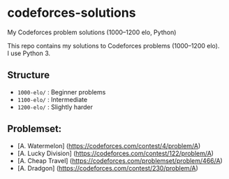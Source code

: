 # codeforces-solutions
My Codeforces problem solutions (1000–1200 elo, Python)

This repo contains my solutions to Codeforces problems (1000–1200 elo).  
I use Python 3.  

## Structure
- `1000-elo/` : Beginner problems
- `1100-elo/` : Intermediate
- `1200-elo/` : Slightly harder

## Problemset: 

- [A. Watermelon] (https://codeforces.com/contest/4/problem/A)
- [A. Lucky Division] (https://codeforces.com/contest/122/problem/A)
- [A. Cheap Travel] (https://codeforces.com/problemset/problem/466/A)
- [A. Dradgon] (https://codeforces.com/contest/230/problem/A)
